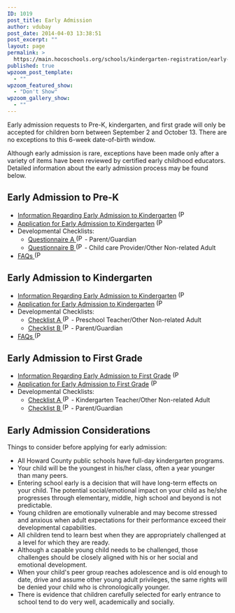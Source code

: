 ```yaml
---
ID: 1019
post_title: Early Admission
author: vdubay
post_date: 2014-04-03 13:38:51
post_excerpt: ""
layout: page
permalink: >
  https://main.hocoschools.org/schools/kindergarten-registration/early-admission/
published: true
wpzoom_post_template:
  - ""
wpzoom_featured_show:
  - "Don't Show"
wpzoom_gallery_show:
  - ""
---
```

<p>Early admission requests to Pre-K, kindergarten, and first grade will only be accepted for children born between September 2 and October 13.</span> There are no exceptions to this 6-week date-of-birth window.</p>

<p>Although early admission is rare, exceptions have been made only after a variety of items have been reviewed by certified early childhood educators. Detailed information about the early admission process may be found below.</p>

<h2>Early Admission to Pre-K</h2>
<ul>
  <li><a href="/f/schools/kindergarten/earlyadmin-infoPK.pdf">Information Regarding Early Admission to Kindergarten</a> <img src="/f/images/bullet-pdf.gif" border="0" align="bottom" width="16" height="16" alt="(PDF)"></li>
  <li><a href="/f/schools/kindergarten/earlyadmin-appPK.pdf">Application for Early Admission to Kindergarten</a> <img src="/f/images/bullet-pdf.gif" border="0" align="bottom" width="16" height="16" alt="(PDF)"></li>
  <li>Developmental Checklists:
   <ul>
    <li><a href="/f/schools/kindergarten/early_checkaPK.pdf">Questionnaire A </a><img src="/f/images/bullet-pdf.gif" border="0" align="bottom" width="16" height="16" alt="(PDF)"> - Parent/Guardian </li>
    <li><a href="/f/schools/kindergarten/early_checkbPK.pdf">Questionnaire B </a><img src="/f/images/bullet-pdf.gif" border="0" align="bottom" width="16" height="16" alt="(PDF)"> - Child care Provider/Other Non-related Adult</li>
   </ul>
  </li>
  <li><a name="faqs" id="faqs"></a><a href="/f/schools/kindergarten/earlyPK-faq.pdf">FAQs </a><img src="/f/images/bullet-pdf.gif" border="0" align="bottom" width="16" height="16" alt="(PDF)"></a></li>
</ul>

<h2>Early Admission to Kindergarten</h2>
<ul>
  <li><a href="/f/schools/kindergarten/earlyadmin-infoK.pdf">Information Regarding Early Admission to Kindergarten</a> <img alt="(PDF)" src="/f/images/bullet-pdf.gif" width="16" height="16" align="bottom" border="0" /></li>
  <li><a href="/f/schools/kindergarten/earlyadmin-appK.pdf">Application for Early Admission to Kindergarten</a> <img alt="(PDF)" src="/f/images/bullet-pdf.gif" width="16" height="16" align="bottom" border="0" /></li>
  <li>Developmental Checklists:
   <ul>
    <li><a href="/f/schools/kindergarten/early_checka.pdf">Checklist A </a><img alt="(PDF)" src="/f/images/bullet-pdf.gif" width="16" height="16" align="bottom" border="0"> - Preschool Teacher/Other Non-related Adult</li>
    <li><a href="/f/schools/kindergarten/early_checkb.pdf">Checklist B </a><img alt="(PDF)" src="/f/images/bullet-pdf.gif" width="16" height="16" align="bottom" border="0"> - Parent/Guardian</li>
   </ul>
  </li>
  <li><a id="faqs2" name="faqs"></a><a href="/f/schools/kindergarten/early_faq.pdf">FAQs </a><img alt="(PDF)" src="/f/images/bullet-pdf.gif" width="16" height="16" align="bottom" border="0" /></li>
</ul>

<h2>Early Admission to First Grade</h2>
<ul>
  <li><a href="/f/schools/kindergarten/earlyadmin-info1st.pdf">Information Regarding Early Admission to First Grade</a> <img alt="(PDF)" src="/f/images/bullet-pdf.gif" width="16" height="16" align="bottom" border="0" /></li>
  <li><a href="/f/schools/kindergarten/earlyadmin-app1st.pdf">Application for Early Admission to First Grade</a> <img alt="(PDF)" src="/f/images/bullet-pdf.gif" width="16" height="16" align="bottom" border="0" /></li>
  <li>Developmental Checklists:
  <ul>
    <li><a href="/f/schools/kindergarten/early_checka1st.pdf">Checklist A </a><img alt="(PDF)" src="/f/images/bullet-pdf.gif" width="16" height="16" align="bottom" border="0" /> - Kindergarten Teacher/Other Non-related Adult</li>
    <li><a href="/f/schools/kindergarten/early_checkb1st.pdf">Checklist B </a><img alt="(PDF)" src="/f/images/bullet-pdf.gif" width="16" height="16" align="bottom" border="0" /> - Parent/Guardian</li>
  </ul>
  </li>
</ul>

<h2>Early Admission Considerations</h2>
<p>Things to consider before applying for early admission:</p>
<ul>
  <li>All Howard County public schools have full-day kindergarten programs.</li>
  <li>Your child will be the youngest in his/her class, often a year younger than many peers.</li>
  <li>Entering school early is a decision that will have long-term effects on your child. The potential social/emotional impact on your child as he/she progresses through elementary, middle, high school and beyond is not predictable.</li>
  <li>Young children are emotionally vulnerable and may become stressed and anxious when adult expectations for their performance exceed their developmental capabilities.</li>
  <li>All children tend to learn best when they are appropriately challenged at a level for which they are ready.</li>
  <li>Although a capable young child needs to be challenged, those challenges should be closely aligned with his or her social and emotional development.</li>
  <li>When your child's peer group reaches adolescence and is old enough to date, drive and assume other young adult privileges, the same rights will be denied your child who is chronologically younger.</li>
  <li>There is evidence that children carefully selected for early entrance to school tend to do very well, academically and socially.</li>
</ul>